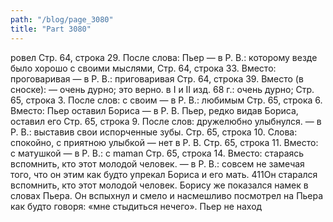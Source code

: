 ```yaml
---
path: "/blog/page_3080"
title: "Part 3080"
---
```


ровел
Стр. 64, строка 29.
После слова: Пьер — в Р. В.: которому везде было хорошо с своими мыслями,
Стр. 64, строка 33.
Вместо: проговаривая — в Р. В.: приговаривая
Стр. 64, строка 39.
Вместо (в сноске): — очень дурно; это верно. в I и II изд. 68 г.: очень дурно;
Стр. 65, строка 3.
После слов: с своим — в Р. В.: любимым
Стр. 65, строка 6.
Вместо: Пьер оставил Бориса — в Р. В. Пьер, редко видав Бориса, оставил его
Стр. 65, строка 9.
После слов: дружелюбно улыбнулся. — в Р. В.: выставив свои испорченные зубы.
Стр. 65, строка 10.
Слова: спокойно, с приятною улыбкой — нет в Р. В.
Стр. 65, строка 11.
Вместо: с матушкой — в Р. В.: с maman
Стр. 65, строка 14.
Вместо: стараясь вспомнить, кто этот молодой человек. — в Р. В.: совсем не замечая того, что он этим как будто упрекал Бориса и его мать.
411Он старался вспомнить, кто этот молодой человек. Борису же показался намек в словах Пьера.
Он вспыхнул и смело и насмешливо посмотрел на Пьера как будто говоря: «мне стыдиться нечего». Пьер не наход
